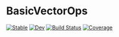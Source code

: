 # BasicVectorOps

[![Stable](https://img.shields.io/badge/docs-stable-blue.svg)](https://bradyelster.github.io/BasicVectorOps.jl/stable/)
[![Dev](https://img.shields.io/badge/docs-dev-blue.svg)](https://bradyelster.github.io/BasicVectorOps.jl/dev/)
[![Build Status](https://github.com/bradyelster/BasicVectorOps.jl/actions/workflows/CI.yml/badge.svg?branch=main)](https://github.com/bradyelster/BasicVectorOps.jl/actions/workflows/CI.yml?query=branch%3Amain)
[![Coverage](https://codecov.io/gh/bradyelster/BasicVectorOps.jl/branch/main/graph/badge.svg)](https://codecov.io/gh/bradyelster/BasicVectorOps.jl)
